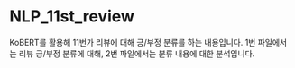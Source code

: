 # NLP_11st_review

KoBERT를 활용해 11번가 리뷰에 대해 긍/부정 분류를 하는 내용입니다.
1번 파일에서는 리뷰 긍/부정 분류에 대해, 2번 파일에서는 분류 내용에 대한 분석입니다.
